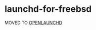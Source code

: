 launchd-for-freebsd
===================

MOVED TO [OPENLAUNCHD](https://github.com/rtyler/openlaunchd)
